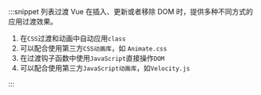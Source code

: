 :::snippet 列表过渡
Vue 在插入、更新或者移除 DOM 时，提供多种不同方式的应用过渡效果。

1. 在`CSS`过渡和动画中自动应用`class`
2. 可以配合使用第三方`CSS动画库`，如 `Animate.css`
3. 在过渡钩子函数中使用`JavaScript`直接操作`DOM`
4. 可以配合使用第三方`JavaScript动画库`，如`Velocity.js`

:::
